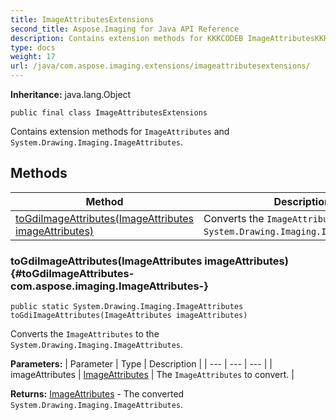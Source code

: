 ```yaml
---
title: ImageAttributesExtensions
second_title: Aspose.Imaging for Java API Reference
description: Contains extension methods for KKKCODEB ImageAttributesKKKCODEE and KKKCODEB System.Drawing.Imaging.ImageAttributesKKKCODEE.
type: docs
weight: 17
url: /java/com.aspose.imaging.extensions/imageattributesextensions/
---
```

**Inheritance:**
java.lang.Object
```
public final class ImageAttributesExtensions
```

Contains extension methods for `ImageAttributes` and `System.Drawing.Imaging.ImageAttributes`.
## Methods

| Method | Description |
| --- | --- |
| [toGdiImageAttributes(ImageAttributes imageAttributes)](#toGdiImageAttributes-com.aspose.imaging.ImageAttributes-) | Converts the `ImageAttributes` to the `System.Drawing.Imaging.ImageAttributes`. |
### toGdiImageAttributes(ImageAttributes imageAttributes) {#toGdiImageAttributes-com.aspose.imaging.ImageAttributes-}
```
public static System.Drawing.Imaging.ImageAttributes toGdiImageAttributes(ImageAttributes imageAttributes)
```


Converts the `ImageAttributes` to the `System.Drawing.Imaging.ImageAttributes`.

**Parameters:**
| Parameter | Type | Description |
| --- | --- | --- |
| imageAttributes | [ImageAttributes](../../com.aspose.imaging/imageattributes) | The `ImageAttributes` to convert. |

**Returns:**
[ImageAttributes](../../com.aspose.ms.system.drawing.imaging/imageattributes) - The converted `System.Drawing.Imaging.ImageAttributes`.
